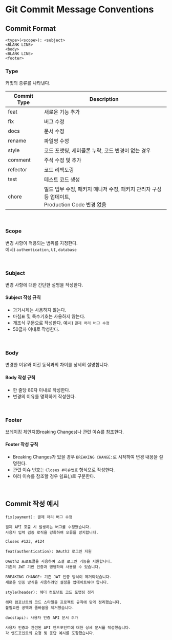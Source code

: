 # Git Commit Message Conventions

## Commit Format
```
<type>(<scope>): <subject>
<BLANK LINE>
<body>
<BLANK LINE>
<footer>
```

### Type
커밋의 종류를 나타낸다.

| Commit Type | Description |
| --- | --- |
| feat | 새로운 기능 추가 |
| fix | 버그 수정 |
| docs | 문서 수정 |
| rename | 파일명 수정 |
| style | 코드 포맷팅, 세미콜론 누락, 코드 변경이 없는 경우 |
| comment | 주석 수정 및 추가 |
| refector | 코드 리팩토링 |
| test | 테스트 코드 생성 |
| chore | 빌드 업무 수정, 패키지 매니저 수정, 패키지 관리자 구성 등 업데이트,<br>Production Code 변경 없음 |

<br>

### Scope
변경 사항이 적용되는 범위를 지정한다.<br>
예시) ```authentication```, ```UI```, ```database```

<br>

### Subject
변경 사항에 대한 간단한 설명을 작성한다.<br>

#### Subject 작성 규칙
- 과거시제는 사용하지 않는다.
- 마침표 및 특수기호는 사용하지 않는다.
- 개조식 구문으로 작성한다. 예시) ```결제 처리 버그 수정```
- 50글자 이내로 작성한다.

<br>

### Body
변경한 이유와 이전 동작과의 차이를 상세히 설명합니다.

#### Body 작성 규칙
- 한 줄당 80자 이내로 작성한다.
- 변경의 이유를 명확하게 작성한다.

<br>


### Footer
브레이킹 체인지(Breaking Changes)나 관련 이슈를 참조한다.

#### Footer 작성 규칙
- Breaking Changes가 있을 경우 ```BREAKING CHANGE:```로 시작하여 변경 내용을 설명한다.
- 관련 이슈 번호는 ```Closes #이슈번호``` 형식으로 작성한다.
- 여러 이슈를 참조할 경우 쉼표(,)로 구분한다.

<br>

## Commit 작성 예시
```
fix(payment): 결제 처리 버그 수정

결제 API 호출 시 발생하는 버그를 수정했습니다.
사용자 입력 검증 로직을 강화하여 오류를 방지합니다.

Closes #123, #124
```

```
feat(authentication): OAuth2 로그인 지원

OAuth2 프로토콜을 사용하여 소셜 로그인 기능을 지원합니다.
기존의 JWT 기반 인증과 병행하여 사용할 수 있습니다.

BREAKING CHANGE: 기존 JWT 인증 방식이 제거되었습니다.
새로운 인증 방식을 사용하려면 설정을 업데이트해야 합니다.
```
```
style(header): 헤더 컴포넌트 코드 포맷팅 정리

헤더 컴포넌트의 코드 스타일을 프로젝트 규칙에 맞게 정리했습니다.
불필요한 공백과 줄바꿈을 제거했습니다.
```
```
docs(api): 사용자 인증 API 문서 추가

사용자 인증과 관련된 API 엔드포인트에 대한 상세 문서를 작성했습니다.
각 엔드포인트의 요청 및 응답 예시를 포함했습니다.
```

